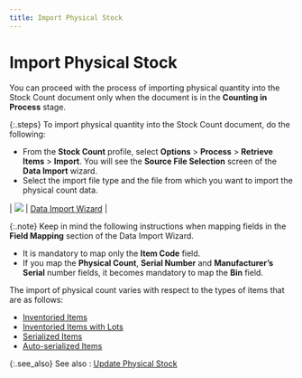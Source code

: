 ```yaml
---
title: Import Physical Stock
---
```


# Import Physical Stock


You can proceed with the process of importing physical quantity into  the Stock Count document only when the document is in the **Counting 
 in Process** stage.


{:.steps}
To import physical quantity into the Stock  Count document, do the following:

- From the **Stock Count** profile, select **Options**  > **Process** > **Retrieve 
 Items** > **Import**. You  will see the **Source File Selection**  screen of the **Data Import** wizard.
- Select the  import file type and the file from which you want to import the physical  count data.



| ![]({{site.wm_baseurl}}/img/lens.gif) | [Data  Import Wizard]({{site.utl_chm}}/misc/data_import_wizard_error_dialog_box.html) |



{:.note}
Keep in mind the following instructions when  mapping fields in the **Field Mapping**  section of the Data Import Wizard.

- It is mandatory  to map only the **Item Code** field.
- If you map the  **Physical Count**, **Serial 
 Number** and **Manufacturer’s Serial** number fields, it becomes mandatory to map the **Bin**  field.


The import of physical count varies with respect to the types of items  that are as follows:

- [Inventoried Items]({{site.wm_baseurl}}/misc/inventoried_items.html)
- [Inventoried  Items with Lots]({{site.wm_baseurl}}/misc/inventoried_items_with_lots.html)
- [Serialized Items]({{site.wm_baseurl}}/misc/serialized_items.html)
- [Auto-serialized  Items]({{site.wm_baseurl}}/misc/auto-serialized_items.html)



{:.see_also}
See also
: [Update Physical  Stock]({{site.wm_baseurl}}/inv-adj/stock-count/update-physical-stock/update_physical_stock.html)
